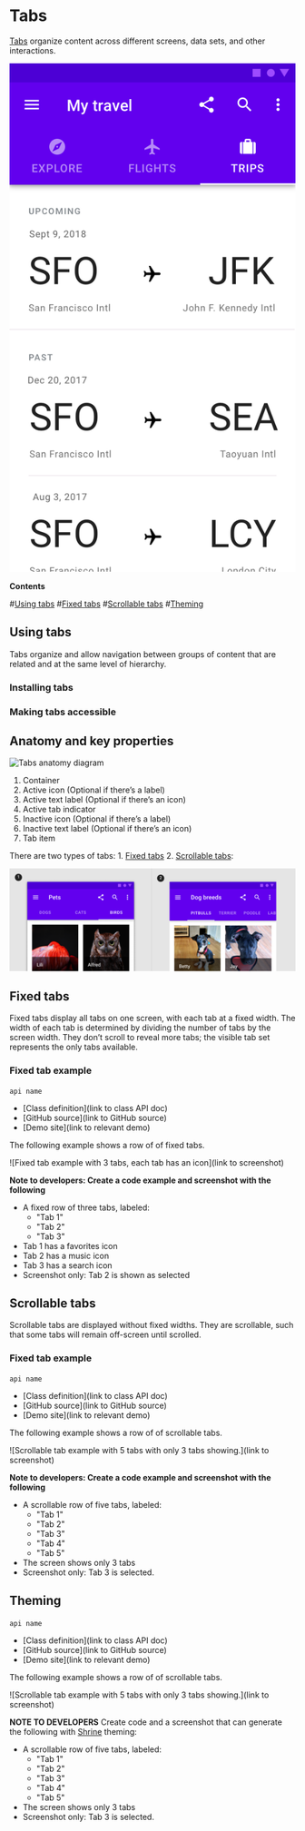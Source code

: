 <!--docs:
title: "Tabs"
layout: detail
section: components
excerpt: "Tabs organize and allow navigation between groups of content that are related and at the same level of hierarchy."
iconId:
path: /catalog/tabs
-->

# Tabs

[Tabs](https://material.io/components/tabs/) organize content across different screens, data sets, and other interactions.

![Example travel app with Explore, Flights, and Trips tabs](assets/tabs-hero.png)

**Contents**

#[Using tabs](#using-tabs)
#[Fixed tabs](#fixed-tabs)
#[Scrollable tabs](#scrollable-tabs)
#[Theming](#Theming)

## Using tabs

Tabs organize and allow navigation between groups of content that are related and at the same level of hierarchy.

### Installing tabs

### Making tabs accessible

## Anatomy and key properties

![Tabs anatomy diagram](assets/tabs-anatomy.png)

1. Container
1. Active icon (Optional if there’s a label)
1. Active text label (Optional if there’s an icon)
1. Active tab indicator
1. Inactive icon (Optional if there’s a label)
1. Inactive text label (Optional if there’s an icon)
1. Tab item

There are two types of tabs: 1. [Fixed tabs](#fixed-tabs) 2. [Scrollable tabs](#scrollable-tabs):

![Composite image: Pets with Dogs, Cats, and Birds tabs; Dog breeds with Pitbulls, Terrier, Poodle, Labrador (partial)](assets/tabs-types.png)



## Fixed tabs

Fixed tabs display all tabs on one screen, with each tab at a fixed width. The width of each tab is determined by dividing the number of tabs by the screen width. They don’t scroll to reveal more tabs; the visible tab set represents the only tabs available.

### Fixed tab example

`api name`
* [Class definition](link to class API doc)
* [GitHub source](link to GitHub source)
* [Demo site](link to relevant demo)

The following example shows a row of of fixed tabs.

![Fixed tab example with 3 tabs, each tab has an icon](link to screenshot)


**Note to developers: Create a code example and screenshot with the following**
* A fixed row of three tabs, labeled:
    * "Tab 1"
    * "Tab 2"
    * "Tab 3"
* Tab 1 has a favorites icon
* Tab 2 has a music icon
* Tab 3 has a search icon
* Screenshot only: Tab 2 is shown as selected

## Scrollable tabs

Scrollable tabs are displayed without fixed widths. They are scrollable, such that some tabs will remain off-screen until scrolled.

### Fixed tab example

`api name`
* [Class definition](link to class API doc)
* [GitHub source](link to GitHub source)
* [Demo site](link to relevant demo)

The following example shows a row of of scrollable tabs.

![Scrollable tab example with 5 tabs with only 3 tabs showing.](link to screenshot)


**Note to developers: Create a code example and screenshot with the following**
* A scrollable row of five tabs, labeled:
    * "Tab 1"
    * "Tab 2"
    * "Tab 3"
    * "Tab 4"
    * "Tab 5"
* The screen shows only 3 tabs
* Screenshot only: Tab 3 is selected.

## Theming

`api name`
* [Class definition](link to class API doc)
* [GitHub source](link to GitHub source)
* [Demo site](link to relevant demo)

The following example shows a row of of scrollable tabs.

![Scrollable tab example with 5 tabs with only 3 tabs showing.](link to screenshot)

**NOTE TO DEVELOPERS** Create code and a screenshot that can generate the following with [Shrine](https://material.io/design/material-studies/shrine.html) theming:

* A scrollable row of five tabs, labeled:
    * "Tab 1"
    * "Tab 2"
    * "Tab 3"
    * "Tab 4"
    * "Tab 5"
* The screen shows only 3 tabs
* Screenshot only: Tab 3 is selected.

